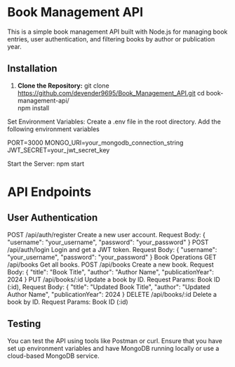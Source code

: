 # Book Management API

This is a simple book management API built with Node.js for managing book entries, user authentication, and filtering books by author or publication year.

## Installation

1. **Clone the Repository:**
git clone https://github.com/devender9695/Book_Management_API.git
cd book-management-api/   
npm install

Set Environment Variables:
Create a .env file in the root directory.
Add the following environment variables

PORT=3000
MONGO_URI=your_mongodb_connection_string
JWT_SECRET=your_jwt_secret_key

Start the Server:
npm start

# API Endpoints
## User Authentication
POST /api/auth/register
Create a new user account.
Request Body: { "username": "your_username", "password": "your_password" }
POST /api/auth/login
Login and get a JWT token.
Request Body: { "username": "your_username", "password": "your_password" }
Book Operations
GET /api/books
Get all books.
POST /api/books
Create a new book.
Request Body: { "title": "Book Title", "author": "Author Name", "publicationYear": 2024 }
PUT /api/books/:id
Update a book by ID.
Request Params: Book ID (:id), Request Body: { "title": "Updated Book Title", "author": "Updated Author Name", "publicationYear": 2024 }
DELETE /api/books/:id
Delete a book by ID.
Request Params: Book ID (:id)

## Testing
You can test the API using tools like Postman or curl. Ensure that you have set up environment variables and have MongoDB running locally or use a cloud-based MongoDB service.

